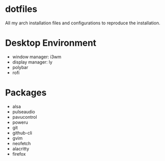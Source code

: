 # dotfiles
All my arch installation files and configurations to reproduce the installation.

# Desktop Environment
* window manager: i3wm
* display manager: ly
* polybar
* rofi

# Packages
* alsa
* pulseaudio
* pavucontrol
* poweru
* git
* github-cli
* gvim
* neofetch
* alacritty
* firefox

